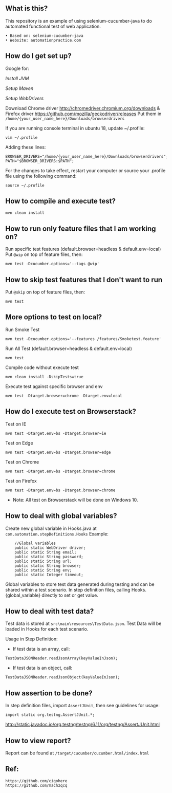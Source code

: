 ## What is this?

This repository is an example of using selenium-cucumber-java to do automated functional test of web application.

	• Based on: selenium-cucumber-java
	• Website: automationpractice.com

## How do I get set up?

Google for:

*Install JVM*

*Setup Maven*

*Setup WebDrivers*

Download Chrome driver http://chromedriver.chromium.org/downloads & Firefox driver https://github.com/mozilla/geckodriver/releases 
Put them in `/home/{your_user_name_here}/Downloads/browserdrivers`

If you are running console terminal in ubuntu 18, update ~/.profile:
```
vim ~/.profile
```

Adding these lines:
```
BROWSER_DRIVERS="/home/{your_user_name_here}/Downloads/browserdrivers";
PATH="$BROWSER_DRIVERS:$PATH";
```

For the changes to take effect, restart your computer or source your .profile file using the following command:
```
source ~/.profile
```

## How to compile and execute test?
```
mvn clean install
```

## How to run only feature files that I am working on?
Run specific test features (default.browser=headless & default.env=local)
Put `@wip` on top of feature files, then:
```
mvn test -Dcucumber.options='--tags @wip'
```

## How to skip test features that I don't want to run
Put `@skip` on top of feature files, then:
```
mvn test
```

## More options to test on local?
Run Smoke Test
```
mvn test -Dcucumber.options='--features /features/Smoketest.feature'
```

Run All Test (default.browser=headless & default.env=local)
```
mvn test
```
Compile code without execute test
```
mvn clean install -DskipTests=true
```
Execute test against specific browser and env
```
mvn test -Dtarget.browser=chrome -Dtarget.env=local
```

## How do I execute test on Browserstack?

Test on IE
```
mvn test -Dtarget.env=bs -Dtarget.browser=ie
```

Test on Edge
```
mvn test -Dtarget.env=bs -Dtarget.browser=edge
```

Test on Chrome
```
mvn test -Dtarget.env=bs -Dtarget.browser=chrome
```

Test on Firefox
```
mvn test -Dtarget.env=bs -Dtarget.browser=chrome
```
* Note: All test on Browserstack will be done on Windows 10.

## How to deal with global variables?
Create new global variable in Hooks.java at `com.automation.stepDefinitions.Hooks`
Example:
```
    //Global variables
    public static WebDriver driver;
    public static String email;
    public static String password;
    public static String url;
    public static String browser;
    public static String env;
    public static Integer timeout;
```

Global variables to store test data generated during testing and can be shared within a test scenario. In step definition files, calling Hooks.{global_variable} directly to set or get value.

## How to deal with test data?
Test data is stored at `src\main\resources\TestData.json`. Test Data will be loaded in Hooks for each test scenario.

Usage in Step Definition:
- If test data is an array, call:
```
TestDataJSONReader.readJsonArray(keyValueInJson);
```
- If test data is an object, call:
```
TestDataJSONReader.readJsonObject(keyValueInJson);
```

## How assertion to be done?
In step definition files, import `AssertJUnit`, then see guidelines for usage:
```
import static org.testng.AssertJUnit.*;
```
http://static.javadoc.io/org.testng/testng/6.11/org/testng/AssertJUnit.html

## How to view report?
Report can be found at `/target/cucumber/cucumber.html/index.html`

## Ref:
```
https://github.com/cigohere
https://github.com/machzqcq
```
